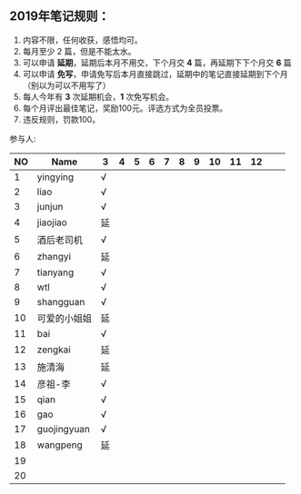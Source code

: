 ## 2019年笔记规则：

1. 内容不限，任何收获，感悟均可。
2. 每月至少 2 篇，但是不能太水。
3. 可以申请 **延期**，延期后本月不用交，下个月交 **4** 篇，再延期下下个月交 **6** 篇
4. 可以申请 **免写**，申请免写后本月直接跳过，延期中的笔记直接延期到下个月（别以为可以不用写了）
5. 每人今年有 **3** 次延期机会，**1** 次免写机会。
6. 每个月评出最佳笔记，奖励100元。评选方式为全员投票。
7. 违反规则，罚款100。

参与人:

|NO| Name |  3 |4| 5|6|7|8|9|10|11|12| | |
|----| ---- | ---- | ---- | ---- | ---- | ---- | ---- | ---- | ---- | ---- | ---- | ---- | ---- |
|1|yingying|  √  |      | | | | | | | | | ||
|2|liao|  √   |      | | | | | | | | | ||
|3|junjun|  √    |      | | | | | | | | | ||
|4|jiaojiao|   延  |      | | | | | | | | | ||
|5|酒后老司机|  √   |      | | | | | | | | | ||
|6|zhangyi|  延   |      | | | | | | | | | ||
|7|tianyang|  √   |      | | | | | | | | | ||
|8|wtl|  √   |      | | | | | | | | | ||
|9|shangguan|   √  |      | | | | | | | | | ||
|10|可爱的小姐姐|   延  |      | | | | | | | | | ||
|11|bai|   √   |      | | | | | | | | | ||
|12|zengkai|   延   |      | | | | | | | | | ||
|13|施清海|   延  |      | | | | | | | | | ||
|14|彦祖-李|  √   |      | | | | | | | | | ||
|15|qian|   √  |      | | | | | | | | | ||
|16|gao|   √  |      | | | | | | | | | ||
|17|guojingyuan|  √   |      | | | | | | | | | ||
|18|wangpeng|  延  |      | | | | | | | | | ||
|19|      |      |      | | | | | | | | | ||
|20|      |      |      | | | | | | | | | ||


